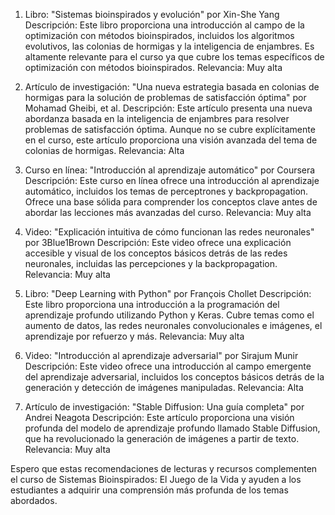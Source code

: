 1. Libro: "Sistemas bioinspirados y evolución" por Xin-She Yang
Descripción: Este libro proporciona una introducción al campo de la optimización con métodos bioinspirados, incluidos los algoritmos evolutivos, las colonias de hormigas y la inteligencia de enjambres. Es altamente relevante para el curso ya que cubre los temas específicos de optimización con métodos bioinspirados.
Relevancia: Muy alta

2. Artículo de investigación: "Una nueva estrategia basada en colonias de hormigas para la solución de problemas de satisfacción óptima" por Mohamad Gheibi, et al.
Descripción: Este artículo presenta una nueva abordanza basada en la inteligencia de enjambres para resolver problemas de satisfacción óptima. Aunque no se cubre explícitamente en el curso, este artículo proporciona una visión avanzada del tema de colonias de hormigas.
Relevancia: Alta

3. Curso en línea: "Introducción al aprendizaje automático" por Coursera
Descripción: Este curso en línea ofrece una introducción al aprendizaje automático, incluidos los temas de perceptrones y backpropagation. Ofrece una base sólida para comprender los conceptos clave antes de abordar las lecciones más avanzadas del curso.
Relevancia: Muy alta

4. Video: "Explicación intuitiva de cómo funcionan las redes neuronales" por 3Blue1Brown
Descripción: Este video ofrece una explicación accesible y visual de los conceptos básicos detrás de las redes neuronales, incluidas las percepciones y la backpropagation.
Relevancia: Muy alta

5. Libro: "Deep Learning with Python" por François Chollet
Descripción: Este libro proporciona una introducción a la programación del aprendizaje profundo utilizando Python y Keras. Cubre temas como el aumento de datos, las redes neuronales convolucionales e imágenes, el aprendizaje por refuerzo y más.
Relevancia: Muy alta

6. Video: "Introducción al aprendizaje adversarial" por Sirajum Munir
Descripción: Este video ofrece una introducción al campo emergente del aprendizaje adversarial, incluidos los conceptos básicos detrás de la generación y detección de imágenes manipuladas.
Relevancia: Alta

7. Artículo de investigación: "Stable Diffusion: Una guía completa" por Andrei Neagota
Descripción: Este artículo proporciona una visión profunda del modelo de aprendizaje profundo llamado Stable Diffusion, que ha revolucionado la generación de imágenes a partir de texto.
Relevancia: Muy alta

Espero que estas recomendaciones de lecturas y recursos complementen el curso de Sistemas Bioinspirados: El Juego de la Vida y ayuden a los estudiantes a adquirir una comprensión más profunda de los temas abordados.